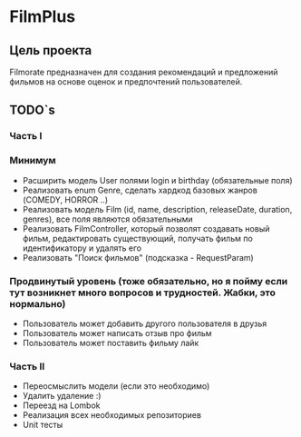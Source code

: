 # FilmPlus

## Цель проекта

Filmorate предназначен для создания рекомендаций и предложений фильмов на основе оценок и предпочтений пользователей.

## TODO`s
### Часть I

### Минимум
- Расширить модель User полями login и birthday (обязательные поля)
- Реализовать enum Genre, сделать хардкод базовых жанров (COMEDY, HORROR ..)
- Реализовать модель Film (id, name, description, releaseDate, duration, genres), все поля являются обязательными
- Реализовать FilmController, который позволят создавать новый фильм, редактировать существующий, получать фильм по идентификатору и удалять его
- Реализовать "Поиск фильмов" (подсказка - RequestParam)

### Продвинутый уровень (тоже обязательно, но я пойму если тут возникнет много вопросов и трудностей. Жабки, это нормально)
- Пользователь может добавить другого пользователя в друзья
- Пользователь может написать отзыв про фильм
- Пользователь может поставить фильму лайк

### Часть II

- Переосмыслить модели (если это необходимо)
- Удалить удаление :)
- Переезд на Lombok
- Реализация всех необходимых репозиториев
- Unit тесты
